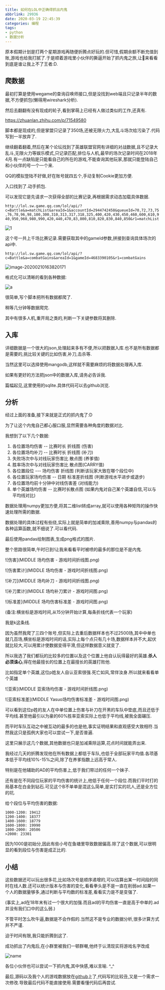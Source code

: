 ```yaml
---
title: 如何在LOL中正确得抓出内鬼
abbrlink: 29936
date: 2020-03-19 22:45:39
categories: 编程
tags:
- python
- 数据分析
---
```





原本假期计划是打两个星期游戏再随便折腾点好玩的.但可惜,假期余额不断充值到账,游戏也给我打腻了.于是顺着游戏里小伙伴的撕逼开始了抓内鬼之旅,让👴来看看到底是谁让我上不了王者:D.

## 爬数据

最初打算是使用wegame的查询召唤师接口,但是没找到web端且只记录半年的数据,不方便抓包(懒得用wireshark分析).

然后去翻翻有没有现成的轮子,看到掌萌上已经有人做过类似的工作,还真有.

https://zhuanlan.zhihu.com/p/71549580

脚本都是现成的,但是掌盟只记录了350场,还被无限火力,大乱斗场次给污染了.代码写到一半放弃了.

继续翻着翻着,然后在某个论坛找到了英雄联盟官网有详细的对战数据,且不记录大乱斗,无限火力等娱乐模式,只记录匹配,排位与人机,最早的场次记录时间在2018年4月.有一点缺陷是只能看自己的所在的游戏,不能查询其他玩家,那就只能登陆自己和小伙伴的号一个一个来.

QQ的模拟登陆不好做,好在账号就四五个,手动复制Cookie更加方便.

入口找到了.动手抓包.

可以发现它是先请求一次获得全部的比赛记录,再根据需求动态加载具体数据.

`http://lol.sw.game.qq.com/lol/api/?c=Battle&a=matchList&areaId=1&accountId=2944742458&queueId=70,72,73,75,76,78,96,98,100,300,310,313,317,318,325,400,420,430,450,460,600,610,940,950,960,980,990,420,440,470,83,800,810,820,830,840,850&r1=matchList`

![1](image-20200210163557075.png)

这个号一共上千场比赛记录.需要获取其中的gameId参数,拼接到查询具体场次的api中.

`http://lol.sw.game.qq.com/lol/api/?c=Battle&a=combatGains&areaId=1&gameId=4683390105&r1=combatGains`

![image-20200210163820171](image-20200210163820171.png)

格式化可以清晰的看到各种数据:

![a](image-20200210165240045.png)

很简单,写个脚本把所有数据都爬了.

稍等几分钟等数据爬完.

其中有很多人机,重开局之类的,判断一下关键参数将其删除.

## 入库

详细数据是一个很大的json,处理起来多有不便,所以把数据入库.也不是所有数据都是需要的,挑比较关键的比如伤害,补刀,击杀等.

当然这里可以选择使用mangodb,这样就不需要麻烦的将数据处理再入库.

如果有更好的方法把json中的数据入库,请务必告诉我.

篇幅起见,这里使用的sqlite.具体代码可以去github浏览.

## 分析

经过上面的准备,接下来就是正式的抓内鬼了:D

为了让这个内鬼自己都心服口服,显然需要各种角度的数据对比.

我想到了以下几个数据:

1. 各位置场均伤害 -- 比赛时长 折线图 (伤害)
2. 各位置场均补刀 -- 比赛时长 折线图 (补刀)
3. 失败场次中与对线玩家伤害比 散点图 (养爹值)
4. 胜率场次中与对线玩家伤害比 散点图(CARRY值)
5. 各位置段位 --- 场均伤害 折线图 (判断该玩家大致在哪个段位中)
6. 各位置玩家场均伤害 -- 日期 标准差折线图 (判断游戏水平进步或退步)
7. 各位置场均前十分钟中对线伤害差 (对线能力)
8. 单个英雄场均伤害 -- 比赛时长散点图 (如果内鬼对自己某个英雄自信,可以与平均线对比)

数据处理用numpy更加方便,将其二维list转成array,就可以使用各种矩阵的操作快速处理所需的数据.

数据处理的具体过程有些绕,实际上就是简单的加减乘除,善用numpy与pandas的各种运算函数,就不细说了.可以看代码.

最后使用pandas绘制图表,生成png格式的图片.

整个思路很简单,午时已到!让我来看看平时被喷的最多的那位是不是内鬼.

![伤害](MIDDLE 场均伤害 - 游戏时间折线图.png)

![伤害累计](MIDDLE 场均伤害 - 游戏时间折线图.png)

![补刀](MIDDLE 场均补刀 - 游戏时间折线图.png)

![补刀累计](MIDDLE 场均补刀累计 - 游戏时间图.png)

![标准差](MIDDLE 场均伤害标准差 - 游戏时间图.png)

(备注:横坐标是游戏时间,从15分钟开始计算,每条折线代表一个玩家)

我是k这条线.

因为虽然我爬了三四个账号,但实际上去重后数据样本也不过2500场,其中中单也就几百场,横坐标是游戏时间的话,实际上每个点只有几十场,数据样本并不大,起伏就比较大,可以用累计使数据变得平滑,但这样数据意义就变了.

所以我选了我们都玩的比较多的位置以及这个位置上他自认玩得最好的英雄.**杀人必须诛心**,得在他最擅长的位置上在最擅长的英雄打败他.

比如指定单个英雄,这位p姓友人自认亚索很强.死亡如风,常伴汝身.所以就来看看单个英雄

![亚索](MIDDLE 亚索场均伤害 - 游戏时间折线图.png)

![亚索标准差](MIDDLE Yasuo场均伤害标准差 - 游戏时间图.png)

可以看到这位p姓的友人在中单位置上伤害与补刀在开黑的车队中垫底,而且还低于平均线.甚至他最引以为豪的60%胜率亚索实际上也低于平均线,被我全面碾压.

而平时车队互动之中被互动的最多的也是他,事实证明结果和直观感受大致相符.当然我这只是孤例大家也可以尝试一下,是否普遍.

这里只展示这几个数据,其他数据也只是加减乘除运算,花点时间就能弄出来.

我经过几天的折腾发现他在所有数据上都低于车队,也低于全部玩家平均值.各项基本低于平均线10%-15%之间,除了在养爹指数上远高于常人.

特别是在他辅助的AD的平均伤害上,低于我们带过的任何一个妹子.

还有是在不同段位玩家的平均伤害的统计上,他低于任何一个段位.而我们平时打的局基本在白金到钻石.可见这个B不单单是混这么简单,是实打实的坑人,还是全方位的坑.

给个段位与平均伤害的数据:

```
1000-1200: 19412 
1200-1400: 18377
1400-1600: 18779
1600-1800: 19990
1800-2000: 20506
>2000: 23301
```

因为1000是初始分,因此有些小号在鱼塘里导致数据偏高.除了这个数据,可以很明显的看到段位与伤害是成正比的.

## 小结

这些数据还可以玩出很多花,比如场次号是顺序递增的,可以估算出某一时间段的同时在线人数.还可以统计版本与伤害的变化,看看拳头是不是一直在削弱ad.如果一个人的数据量够多,通过判断与平均数的标准差,看看实力是不是变强了.

(事实上,ad在18年末有过一个很大的加强.而且ad的平均伤害一直是高于中单的.ad并没有我们口中的这么弱.)

不管平时怎么吹牛逼,数据是不会作假的.当然这不是专业的数据分析,很多计算方式并不严谨.

迫于时间有限,我只能折腾到这了.

成功抓出了内鬼后,在小群里被我们一顿群嘲,他终于认清现实将游戏名字改成

![name](QQ图片20200320002132.png)

各位小伙伴也可以尝试一下抓内鬼,其中快感,难以言喻.  ^_^

最后,源码以及我个人的游戏数据放在[github](https://github.com/M09Ic/LOL_traitor)上了,代码写的比较丑,又是一个需求一次修改.导致最后代码不能直接使用.需要看懂代码后再尝试.

